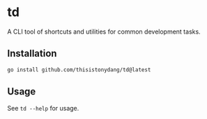 # td

A CLI tool of shortcuts and utilities for common development tasks.

## Installation

```sh
go install github.com/thisistonydang/td@latest
```

## Usage

See `td --help` for usage.
